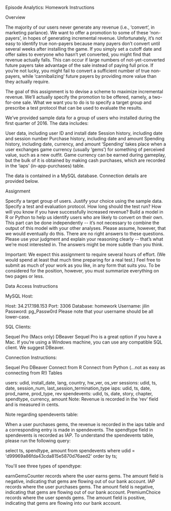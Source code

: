 Episode Analytics: Homework Instructions

Overview

The majority of our users never generate any revenue (i.e., ‘convert’, in marketing parlance). We want to offer a promotion to some of these ‘non-payers’, in hopes of generating incremental revenue. Unfortunately, it’s not easy to identify true non-payers because many payers don’t convert until several weeks after installing the game. If you simply set a cutoff date and offer sales to everyone who hasn’t yet converted, you might find that revenue actually falls. This can occur if large numbers of not-yet-converted future payers take advantage of the sale instead of paying full price. If you’re not lucky, you might fail to convert a sufficient number of true non-payers, while ‘cannibalizing’ future payers by providing more value than they actually require.

The goal of this assignment is to devise a scheme to maximize incremental revenue. We’ll actually specify the promotion to be offered, namely, a two-for-one sale. What we want you to do is to specify a target group and prescribe a test protocol that can be used to evaluate the results.

We’ve provided sample data for a group of users who installed during the first quarter of 2016. The data includes:

User data, including user ID and install date
Session history, including date and session number
Purchase history, including date and amount
Spending history, including date, currency, and amount
‘Spending’ takes place when a user exchanges game currency (usually ‘gems’) for something of perceived value, such as a new outfit. Game currency can be earned during gameplay, but the bulk of it is obtained by making cash purchases, which are recorded in the ‘iaps’ (in-app-purchases) table.

The data is contained in a MySQL database. Connection details are provided below.

Assignment

Specify a target group of users. Justify your choice using the sample data.
Specify a test and evaluation protocol. How long should the test run? How will you know if you have successfully increased revenue?
Build a model in R or Python to help us identify users who are likely to convert on their own. This part can be done independently -- it’s not necessary to combine the output of this model with your other analyses. Please assume, however, that we would eventually do this.
There are no right answers to these questions. Please use your judgment and explain your reasoning clearly -- that’s what we’re most interested in. The answers might be more subtle than you think.

Important: We expect this assignment to require several hours of effort. (We would spend at least that much time preparing for a real test.) Feel free to submit as much of your work as you like, in any form that suits you. To be considered for the position, however, you must summarize everything on two pages or less.

Data Access Instructions

MySQL Host:

Host: 34.217.198.153
Port: 3306
Database: homework
Username: jilin
Password: pg_Passw0rd
Please note that your username should be all lower-case.

SQL Clients:

Sequel Pro (Macs only)
DBeaver
Sequel Pro is a great option if you have a Mac. If you’re using a Windows machine, you can use any compatible SQL client. We suggest DBeaver.

Connection Instructions:

Sequel Pro
DBeaver
Connect from R
Connect from Python    (...not as easy as connecting from R!)
Tables

users: udid, install_date, lang, country, hw_ver, os_ver
sessions: udid, ts, date, session_num, last_session_termination_type
iaps: udid, ts, date, prod_name, prod_type, rev
spendevents: udid, ts, date, story, chapter, spendtype, currency, amount
Note: Revenue is recorded in the ‘rev’ field and is measured in cents.

Note regarding spendevents table:

When a user purchases gems, the revenue is recorded in the iaps table and a corresponding entry is made in spendevents. The spendtype field in spendevents is recorded as IAP. To understand the spendevents table, please run the following query:

select ts, spendtype, amount 
from spendevents 
where udid = 'd99969a86fda43cda815e5870d76aed2' 
order by ts;

You'll see three types of spendtype:

earnGemsCounter records where the user earns gems. The amount field is negative, indicating that gems are flowing out of our bank account.
IAP records where the user purchases gems. The amount field  is negative, indicating that gems are flowing out of our bank account.
PremiumChoice records where the user spends gems. The amount field  is positive, indicating that gems are flowing into our bank account.